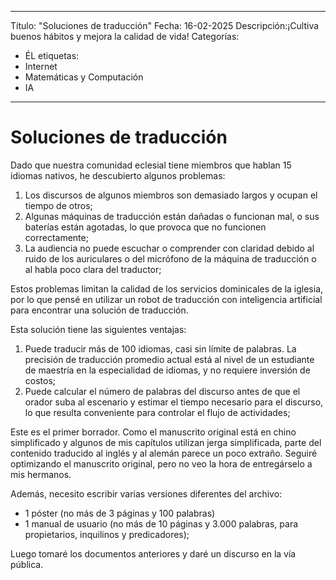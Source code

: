 
---
Título: "Soluciones de traducción"
Fecha: 16-02-2025
Descripción:¡Cultiva buenos hábitos y mejora la calidad de vida!
Categorías:
 - ÉL
etiquetas:
 - Internet
 - Matemáticas y Computación
 - IA
---


# Soluciones de traducción

Dado que nuestra comunidad eclesial tiene miembros que hablan 15 idiomas nativos, he descubierto algunos problemas:
1. Los discursos de algunos miembros son demasiado largos y ocupan el tiempo de otros;
2. Algunas máquinas de traducción están dañadas o funcionan mal, o sus baterías están agotadas, lo que provoca que no funcionen correctamente;
3. La audiencia no puede escuchar o comprender con claridad debido al ruido de los auriculares o del micrófono de la máquina de traducción o al habla poco clara del traductor;

Estos problemas limitan la calidad de los servicios dominicales de la iglesia, por lo que pensé en utilizar un robot de traducción con inteligencia artificial para encontrar una solución de traducción.

Esta solución tiene las siguientes ventajas:
1. Puede traducir más de 100 idiomas, casi sin límite de palabras. La precisión de traducción promedio actual está al nivel de un estudiante de maestría en la especialidad de idiomas, y no requiere inversión de costos;
2. Puede calcular el número de palabras del discurso antes de que el orador suba al escenario y estimar el tiempo necesario para el discurso, lo que resulta conveniente para controlar el flujo de actividades;


Este es el primer borrador. Como el manuscrito original está en chino simplificado y algunos de mis capítulos utilizan jerga simplificada, parte del contenido traducido al inglés y al alemán parece un poco extraño. Seguiré optimizando el manuscrito original, pero no veo la hora de entregárselo a mis hermanos.

Además, necesito escribir varias versiones diferentes del archivo:
- 1 póster (no más de 3 páginas y 100 palabras)
- 1 manual de usuario (no más de 10 páginas y 3.000 palabras, para propietarios, inquilinos y predicadores);

Luego tomaré los documentos anteriores y daré un discurso en la vía pública.